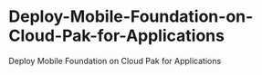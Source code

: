 # Deploy-Mobile-Foundation-on-Cloud-Pak-for-Applications
Deploy Mobile Foundation on Cloud Pak for Applications
